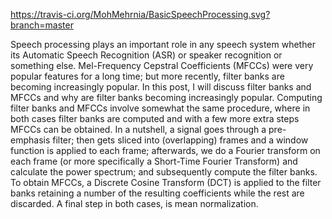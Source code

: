 https://travis-ci.org/MohMehrnia/BasicSpeechProcessing.svg?branch=master

Speech processing plays an important role in any speech system whether its Automatic Speech Recognition (ASR) or speaker recognition or something else. Mel-Frequency Cepstral Coefficients (MFCCs) were very popular features for a long time; but more recently, filter banks are becoming increasingly popular. In this post, I will discuss filter banks and MFCCs and why are filter banks becoming increasingly popular.  Computing filter banks and MFCCs involve somewhat the same procedure, where in both cases filter banks are computed and with a few more extra steps MFCCs can be obtained. In a nutshell, a signal goes through a pre-emphasis filter; then gets sliced into (overlapping) frames and a window function is applied to each frame; afterwards, we do a Fourier transform on each frame (or more specifically a Short-Time Fourier Transform) and calculate the power spectrum; and subsequently compute the filter banks. To obtain MFCCs, a Discrete Cosine Transform (DCT) is applied to the filter banks retaining a number of the resulting coefficients while the rest are discarded. A final step in both cases, is mean normalization.
